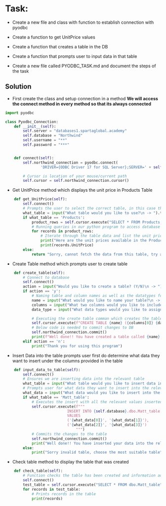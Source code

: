 # Task:
- Create a new file and class with function to 
establish connection with pyodbc  
- Create a function to get UnitPrice values

- Create a function that creates a table in the DB
- Create a function that prompts user to input data
in that table
- Create a new file called PYODBC_TASK.md and document
the steps of the task

## Solution
- First create the class and setup connection in a method
**We will access the connect method in every method so that its always connected**
```python
import pyodbc

class Pyodbc_Connection:
    def __init__(self):
        self.server = "databases1.spartaglobal.academy"
        self.database = "Northwind"
        self.username = "**"
        self.password = "***"


    def connect(self):
        self.northwind_connection = pyodbc.connect(
                'DRIVER={ODBC Driver 17 for SQL Server};SERVER=' + self.server + ';DATABASE=' + self.database + ';UID=' + self.username + ';PWD=' + self.password)

        # Cursor is location of your mouse/current path
        self.cursor = self.northwind_connection.cursor()
```
- Get UnitPrice method which displays the unit price in Products Table
```python
    def get_UnitPrice(self):
        self.connect()
        # Prompts the user to select the correct table, in this case the Products
        what_table = input("What table would you like to use?\n -> ").title()
        if what_table == 'Products':
            product_rows = self.cursor.execute("SELECT * FROM Products;")
            # Running queries in our python program to access database and table inside DB
            for records in product_rows:
                # Iterate through the table data and list the unit prices
                print("Here are the unit prices available in the Products table:\n -> ")
                print(records.UnitPrice)
        else:
            return "Sorry, cannot fetch the data from this table, try again"
```
- Create Table method which prompts user to create table
```python
    def create_table(self):
        # Connect to database
        self.connect()
        action = input("Would you like to create a table? (Y/N)\n -> ").lower()
        if action == 'y':
            # Naming table and column names as well as the datatypes for the columns
            name = input("What would you like to name your table?\n -> ")
            columns = input("What two columns would you like to include?\n -> ").split()
            data_type = input("What data types would you like to assign to both columns?\n -> ").split()

            # Executing the create table comman which creates the table based on user input
            self.cursor.execute(f"CREATE TABLE {name} ({columns[0]} {data_type[0]}, {columns[1]} {data_type[1]})")
            # Below code is needed to commit changes to DB
            self.northwind_connection.commit()
            print(f"Well done!! You have created a table called {name} in the {self.database} Database")
        elif action == 'n':
            print("Thank you for using this program")
```
- Insert Data into the table prompts user first
do determine what data they want to insert under the columns
provided in the table
```python
    def input_data_to_table(self):
        self.connect()
        # Ensures we are inserting data into the relevant table
        what_table = input("What table would you like to insert data into?\n -> ")
        # Prompts user for what data they want to insert into the relevant columbs of the table
        what_data = input("What data would you like to insert into the columns?\n Format: Row1Value1, Row1Value2 Row2Value1 Row2Value2.. -> ").split()
        if what_table == 'Matt_table':
            # Executes the insert with all the relevant values inserted into the sql comman
            self.cursor.execute(f"""
                            INSERT INTO {self.database}.dbo.Matt_table (Name, Hobby)
                            VALUES
                            ('{what_data[0]}', '{what_data[1]}'),
                            ('{what_data[2]}', '{what_data[3]}')
                                """)
            # Commits the changes to the table
            self.northwind_connection.commit()
            print("Well done!! You have inserted your data into the relevant table")
        else:
            print("Sorry invalid table, choose the most suitable table")
```
- Check table method to display the table that was created
```python
    def check_table(self):
        # Function checks the table has been created and information added
        self.connect()
        test_table = self.cursor.execute("SELECT * FROM dbo.Matt_table")
        for records in test_table:
            # Prints records in the table
            print(records)
```

